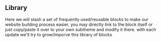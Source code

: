 ## Library
Here we will stash a set of frequently used/reusable blocks to make our website building process easier, you may directly link to the block itself or just copy/paste it over to your own subtheme and modify it there. with each update we'll try to grow/imporve this library of blocks
